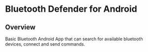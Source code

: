 # Bluetooth Defender for Android #

## Overview ##

Basic Bluetooth Android App that can search for available bluetooth devices, connect and send commands.
